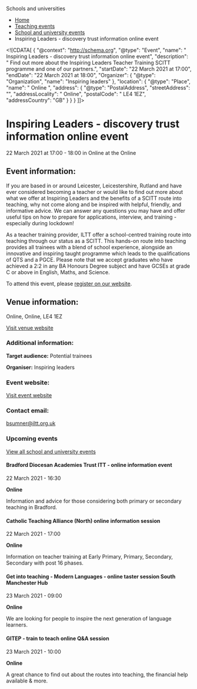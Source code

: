 Schools and universities

*   [Home](/)
*   [Teaching events](/teaching-events)
*   [School and university events](/teaching-events/training-provider-events)
*   Inspiring Leaders - discovery trust information online event

<!\[CDATA\[ { "@context": "http://schema.org", "@type": "Event", "name": " Inspiring Leaders - discovery trust information online event", "description": " Find out more about the Inspiring Leaders Teacher Training SCITT programme and one of our partners.", "startDate": "22 March 2021 at 17:00", "endDate": "22 March 2021 at 18:00", "Organizer": { "@type": "Organization", "name": "Inspiring leaders" }, "location": { "@type": "Place", "name": " Online ", "address": { "@type": "PostalAddress", "streetAddress": "", "addressLocality": " Online", "postalCode": " LE4 1EZ", "addressCountry": "GB" } } } \]\]>

Inspiring Leaders - discovery trust information online event
============================================================

22 March 2021 at 17:00 - 18:00 in Online at the Online

Event information:
------------------

If you are based in or around Leicester, Leicestershire, Rutland and have ever considered becoming a teacher or would like to find out more about what we offer at Inspiring Leaders and the benefits of a SCITT route into teaching, why not come along and be inspired with helpful, friendly, and informative advice. We can answer any questions you may have and offer useful tips on how to prepare for applications, interview, and training - especially during lockdown!

As a teacher training provider, ILTT offer a school-centred training route into teaching through our status as a SCITT. This hands-on route into teaching provides all trainees with a blend of school experience, alongside an innovative and inspiring taught programme which leads to the qualifications of QTS and a PGCE. Please note that we accept graduates who have achieved a 2:2 in any BA Honours Degree subject and have GCSEs at grade C or above in English, Maths, and Science.

To attend this event, please [register on our website](https://www.eventbrite.co.uk/e/discovery-hub-virtual-information-event-tickets-144212723137?aff=ebdsoporgprofile).

Venue information:
------------------

Online, Online, LE4 1EZ

[Visit venue website](https://www.eventbrite.co.uk/e/discovery-hub-virtual-information-event-tickets-144212723137?aff=ebdsoporgprofile "Online")

### Additional information:

**Target audience:** Potential trainees

**Organiser:** Inspiring leaders

### Event website:

[Visit event website](https://www.eventbrite.co.uk/e/discovery-hub-virtual-information-event-tickets-144212723137?aff=ebdsoporgprofile)

### Contact email:

[bsumner@iltt.org.uk](mailto:bsumner@iltt.org.uk)

### Upcoming events

[View all school and university events](/teaching-events/training-provider-events)

[](/teaching-events/training-provider-events/210322-bradford-diocesan-academies-trust-itt-online-information-event)

#### Bradford Diocesan Academies Trust ITT - online information event

22 March 2021 - 16:30

**Online**

Information and advice for those considering both primary or secondary teaching in Bradford.

[](/teaching-events/training-provider-events/210322-catholic-teaching-alliance-north-online-information-session)

#### Catholic Teaching Alliance (North) online information session

22 March 2021 - 17:00

**Online**

Information on teacher training at Early Primary, Primary, Secondary, Secondary with post 16 phases.

[](/teaching-events/training-provider-events/210323-get-into-teaching-modern-languages-online-taster-session-south-manchester-hub)

#### Get into teaching - Modern Languages - online taster session South Manchester Hub

23 March 2021 - 09:00

**Online**

We are looking for people to inspire the next generation of language learners.

[](/teaching-events/training-provider-events/210323-gitep-train-to-teach-online-qa-session)

#### GITEP - train to teach online Q&A session

23 March 2021 - 10:00

**Online**

A great chance to find out about the routes into teaching, the financial help available & more.
